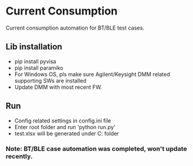 # Current Consumption
Current consumption automation for BT/BLE test cases.

## Lib installation
- pip install pyvisa
- pip install paramiko
- For Windows OS, pls make sure Agilent/Keysight DMM related supporting SWs are installed
- Update DMM with most recent FW.

## Run
- Config related settings in config.ini file
- Enter root folder and run 'python run.py'
- test.xlsx will be generated under C: folder

### Note: BT/BLE case automation was completed, won't update recently.


